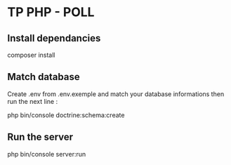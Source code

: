 # TP PHP - POLL

## Install dependancies

composer install

## Match database

Create .env from .env.exemple and match your database informations then run the next line :

php bin/console doctrine:schema:create

## Run the server

php bin/console server:run
